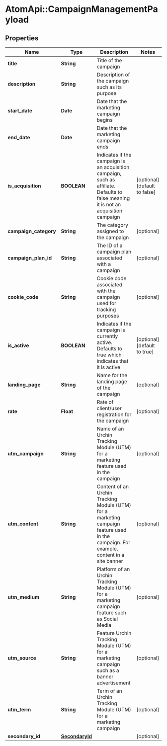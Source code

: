 # AtomApi::CampaignManagementPayload

## Properties
Name | Type | Description | Notes
------------ | ------------- | ------------- | -------------
**title** | **String** | Title of the campaign | 
**description** | **String** | Description of the campaign such as its purpose | 
**start_date** | **Date** | Date that the marketing campaign begins | 
**end_date** | **Date** | Date that the marketing campaign ends | 
**is_acquisition** | **BOOLEAN** | Indicates if the campaign is an acquisition campaign, such as affiliate. Defaults to false meaning it is not an acquisition campaign | [optional] [default to false]
**campaign_category** | **String** | The category assigned to the campaign | [optional] 
**campaign_plan_id** | **String** | The ID of a campaign plan associated with a campaign | [optional] 
**cookie_code** | **String** | Cookie code associated with the campaign used for tracking purposes | [optional] 
**is_active** | **BOOLEAN** | Indicates if the campaign is currently active. Defaults to true which indicates that it is active | [optional] [default to true]
**landing_page** | **String** | Name for the landing page of the campaign | [optional] 
**rate** | **Float** | Rate of client/user registration for the campaign | [optional] 
**utm_campaign** | **String** | Name of an Urchin Tracking Module (UTM) for a marketing feature used in the campaign | [optional] 
**utm_content** | **String** | Content of an Urchin Tracking Module (UTM) for a marketing campaign feature used in the campaign. For example, content in a site banner | [optional] 
**utm_medium** | **String** | Platform of an Urchin Tracking Module (UTM) for a marketing campaign feature such as Social Media | [optional] 
**utm_source** | **String** | Feature Urchin Tracking Module (UTM) for a marketing campaign such as a banner advertisement | [optional] 
**utm_term** | **String** | Term of an Urchin Tracking Module (UTM) for a marketing campaign | [optional] 
**secondary_id** | [**SecondaryId**](SecondaryId.md) |  | [optional] 


